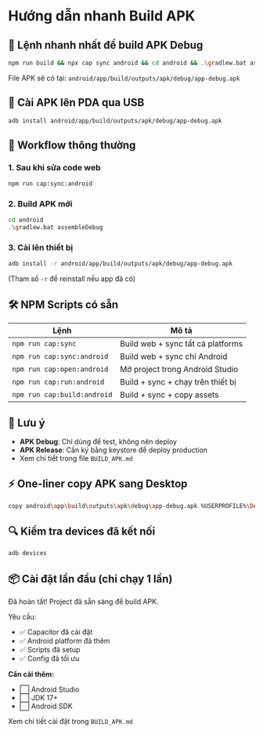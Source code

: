 # Hướng dẫn nhanh Build APK

## 🚀 Lệnh nhanh nhất để build APK Debug

```bash
npm run build && npx cap sync android && cd android && .\gradlew.bat assembleDebug
```

File APK sẽ có tại: `android/app/build/outputs/apk/debug/app-debug.apk`

## 📱 Cài APK lên PDA qua USB

```bash
adb install android/app/build/outputs/apk/debug/app-debug.apk
```

## 🔄 Workflow thông thường

### 1. Sau khi sửa code web

```bash
npm run cap:sync:android
```

### 2. Build APK mới

```bash
cd android
.\gradlew.bat assembleDebug
```

### 3. Cài lên thiết bị

```bash
adb install -r android/app/build/outputs/apk/debug/app-debug.apk
```

(Tham số `-r` để reinstall nếu app đã có)

## 🛠️ NPM Scripts có sẵn

| Lệnh                        | Mô tả                             |
| --------------------------- | --------------------------------- |
| `npm run cap:sync`          | Build web + sync tất cả platforms |
| `npm run cap:sync:android`  | Build web + sync chỉ Android      |
| `npm run cap:open:android`  | Mở project trong Android Studio   |
| `npm run cap:run:android`   | Build + sync + chạy trên thiết bị |
| `npm run cap:build:android` | Build + sync + copy assets        |

## 📝 Lưu ý

- **APK Debug**: Chỉ dùng để test, không nên deploy
- **APK Release**: Cần ký bằng keystore để deploy production
- Xem chi tiết trong file `BUILD_APK.md`

## ⚡ One-liner copy APK sang Desktop

```bash
copy android\app\build\outputs\apk\debug\app-debug.apk %USERPROFILE%\Desktop\shipment-tracker.apk
```

## 🔍 Kiểm tra devices đã kết nối

```bash
adb devices
```

## 📦 Cài đặt lần đầu (chỉ chạy 1 lần)

Đã hoàn tất! Project đã sẵn sàng để build APK.

Yêu cầu:

- ✅ Capacitor đã cài đặt
- ✅ Android platform đã thêm
- ✅ Scripts đã setup
- ✅ Config đã tối ưu

**Cần cài thêm:**

- ⬜ Android Studio
- ⬜ JDK 17+
- ⬜ Android SDK

Xem chi tiết cài đặt trong `BUILD_APK.md`
